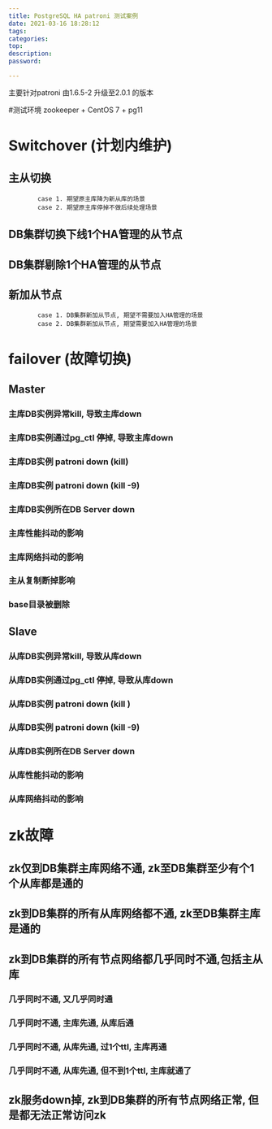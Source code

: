```yaml
---
title: PostgreSQL HA patroni 测试案例 
date: 2021-03-16 18:28:12
tags: 
categories: 
top: 
description: 
password: 

---
```

主要针对patroni 由1.6.5-2 升级至2.0.1 的版本

#测试环境
    zookeeper + CentOS 7 + pg11

# Switchover (计划内维护)
## 主从切换
            case 1. 期望原主库降为新从库的场景
            case 2. 期望原主库停掉不做后续处理场景
## DB集群切换下线1个HA管理的从节点
## DB集群剔除1个HA管理的从节点
## 新加从节点
            case 1. DB集群新加从节点, 期望不需要加入HA管理的场景
            case 2. DB集群新加从节点, 期望需要加入HA管理的场景
# failover (故障切换)
##  Master
### 主库DB实例异常kill, 导致主库down
### 主库DB实例通过pg_ctl 停掉, 导致主库down
### 主库DB实例 patroni down (kill)
### 主库DB实例 patroni down (kill -9)
### 主库DB实例所在DB Server  down
### 主库性能抖动的影响
### 主库网络抖动的影响
### 主从复制断掉影响
### base目录被删除
## Slave
### 从库DB实例异常kill, 导致从库down
### 从库DB实例通过pg_ctl 停掉, 导致从库down
### 从库DB实例 patroni down (kill )
### 从库DB实例 patroni down (kill -9)
### 从库DB实例所在DB Server  down
### 从库性能抖动的影响
### 从库网络抖动的影响
# zk故障
## zk仅到DB集群主库网络不通, zk至DB集群至少有个1个从库都是通的
## zk到DB集群的所有从库网络都不通, zk至DB集群主库是通的
## zk到DB集群的所有节点网络都几乎同时不通,包括主从库
### 几乎同时不通, 又几乎同时通
### 几乎同时不通, 主库先通, 从库后通
### 几乎同时不通, 从库先通, 过1个ttl, 主库再通
### 几乎同时不通, 从库先通, 但不到1个ttl, 主库就通了
## zk服务down掉, zk到DB集群的所有节点网络正常, 但是都无法正常访问zk
